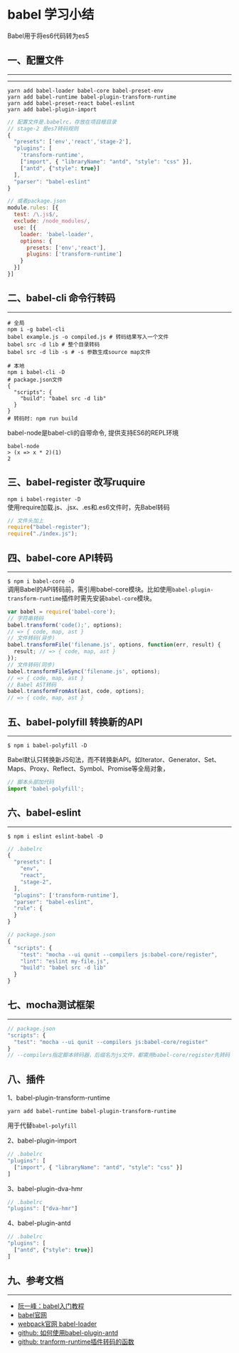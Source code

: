 <!-- 2017/7/25  -->

# babel 学习小结

Babel用于将es6代码转为es5

## 一、配置文件

---

---

```shell
yarn add babel-loader babel-core babel-preset-env
yarn add babel-runtime babel-plugin-transform-runtime
yarn add babel-preset-react babel-eslint
yarn add babel-plugin-import
```

```js
// 配置文件是.babelrc，存放在项目根目录
// stage-2 是es7转码规则
{
  "presets": ['env','react','stage-2'],
  "plugins": [
    'transform-runtime',
    ["import", { "libraryName": "antd", "style": "css" }],
    ["antd", {"style": true}]
  ],
  "parser": "babel-eslint"
}

// 或者package.json
module.rules: [{
  test: /\.js$/,
  exclude: /node_modules/,
  use: [{
    loader: 'babel-loader',
    options: {
      presets: ['env','react'],
      plugins: ['transform-runtime']
    }
  }]
}]
```

## 二、babel-cli 命令行转码

---

```shell
# 全局
npm i -g babel-cli
babel example.js -o compiled.js # 转码结果写入一个文件
babel src -d lib # 整个目录转码
babel src -d lib -s # -s 参数生成source map文件
```

```shell
# 本地
npm i babel-cli -D
# package.json文件
{
  "scripts": {
    "build": "babel src -d lib"
  }
}
# 转码时: npm run build
```

babel-node是babel-cli的自带命令, 提供支持ES6的REPL环境

```shell
babel-node
> (x => x * 2)(1)
2
```

## 三、babel-register 改写ruquire

```npm i babel-register -D``` </br>
使用require加载.js、.jsx、.es和.es6文件时，先Babel转码

```js
// 文件头加上
require("babel-register");
require("./index.js");
```

## 四、babel-core API转码

---

`$ npm i babel-core -D`</br>
调用Babel的API转码前，需引用babel-core模块。比如使用`babel-plugin-transform-runtime`插件时需先安装`babel-core`模块。

```js
var babel = require('babel-core');
// 字符串转码
babel.transform('code();', options);
// => { code, map, ast }
// 文件转码(异步)
babel.transformFile('filename.js', options, function(err, result) {
  result; // => { code, map, ast }
});
// 文件转码(同步)
babel.transformFileSync('filename.js', options);
// => { code, map, ast }
// Babel AST转码
babel.transformFromAst(ast, code, options);
// => { code, map, ast }
```

## 五、babel-polyfill 转换新的API

---

`$ npm i babel-polyfill -D`</br>

Babel默认只转换新JS句法，而不转换新API。如Iterator、Generator、Set、Maps、Proxy、Reflect、Symbol、Promise等全局对象，


```js
// 脚本头部加代码
import 'babel-polyfill';
```

## 六、babel-eslint

---

`$ npm i eslint eslint-babel -D`</br>

```js
// .babelrc
{
  "presets": [
    "env",
    "react",
    "stage-2",
  ],
  "plugins": ['transform-runtime'],
  "parser": "babel-eslint",
  "rule": {
  }
}

// package.json
{
  "scripts": {
    "test": "mocha --ui qunit --compilers js:babel-core/register",
    "lint": "eslint my-file.js",
    "build": "babel src -d lib"
  }
}
```

## 七、mocha测试框架

---

```js
// package.json
"scripts": {
  "test": "mocha --ui qunit --compilers js:babel-core/register"
}
// --compilers指定脚本转码器，后缀名为js文件，都需用babel-core/register先转码
```

## 八、插件

1、babel-plugin-transform-runtime

```shell
yarn add babel-runtime babel-plugin-transform-runtime
```

用于代替`babel-polyfill`

2、babel-plugin-import

```js
// .babelrc
"plugins": [
  ["import", { "libraryName": "antd", "style": "css" }]
]
```

3、babel-plugin-dva-hmr

```js
// .babelrc
"plugins": ["dva-hmr"]
```

4、babel-plugin-antd

```js
// .babelrc
"plugins": [
  ["antd", {"style": true}]
]
```

## 九、参考文档

---

- [阮一峰：babel入门教程](http://www.ruanyifeng.com/blog/2016/01/babel.html)
- [babel官网](https://babeljs.io/docs/core-packages/)
- [webpack官网 babel-loader](https://doc.webpack-china.org/loaders/babel-loader/)
- [github: 如何使用babel-plugin-antd](https://github.com/ant-design/babel-plugin-import/issues/17)
- [github: tranform-runtime插件转码的函数](https://github.com/babel/babel/blob/master/packages/babel-plugin-transform-runtime/src/definitions.js)
